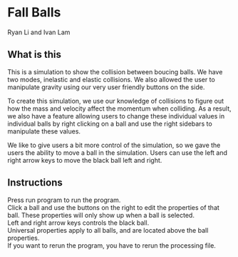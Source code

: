 # Fall Balls
Ryan Li and Ivan Lam

## What is this

This is a simulation to show the collision between boucing balls. We have two modes, inelastic and elastic collisions. We also allowed the user to manipulate gravity using our very user friendly buttons on the side. 

To create this simulation, we use our knowledge of collisions to figure out how the mass and velocity affect the momentum when colliding. As a result, we also have a feature allowing users to change these individual values in individual balls by right clicking on a ball and use the right sidebars to manipulate these values.

We like to give users a bit more control of the simulation, so we gave the users the ability to move a ball in the simulation. Users can use the left and right arrow keys to move the black ball left and right.

## Instructions
Press run program to run the program. \
Click a ball and use the buttons on the right to edit the properties of that ball. These properties will only show up when a ball is selected.\
Left and right arrow keys controls the black ball.  \
Universal properties apply to all balls, and are located above the ball properties.  
If you want to rerun the program, you have to rerun the processing file. 
